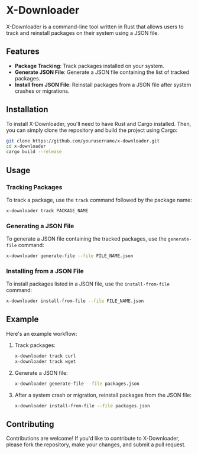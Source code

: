 # X-Downloader

X-Downloader is a command-line tool written in Rust that allows users to track and reinstall packages on their system using a JSON file.

## Features

- **Package Tracking**: Track packages installed on your system.
- **Generate JSON File**: Generate a JSON file containing the list of tracked packages.
- **Install from JSON File**: Reinstall packages from a JSON file after system crashes or migrations.

## Installation

To install X-Downloader, you'll need to have Rust and Cargo installed. Then, you can simply clone the repository and build the project using Cargo:

```sh
git clone https://github.com/yourusername/x-downloader.git
cd x-downloader
cargo build --release
```

## Usage

### Tracking Packages

To track a package, use the `track` command followed by the package name:

```sh
x-downloader track PACKAGE_NAME
```

### Generating a JSON File

To generate a JSON file containing the tracked packages, use the `generate-file` command:

```sh
x-downloader generate-file --file FILE_NAME.json
```

### Installing from a JSON File

To install packages listed in a JSON file, use the `install-from-file` command:

```sh
x-downloader install-from-file --file FILE_NAME.json
```

## Example

Here's an example workflow:

1. Track packages:
   ```sh
   x-downloader track curl
   x-downloader track wget
   ```

2. Generate a JSON file:
   ```sh
   x-downloader generate-file --file packages.json
   ```

3. After a system crash or migration, reinstall packages from the JSON file:
   ```sh
   x-downloader install-from-file --file packages.json
   ```

## Contributing

Contributions are welcome! If you'd like to contribute to X-Downloader, please fork the repository, make your changes, and submit a pull request.
